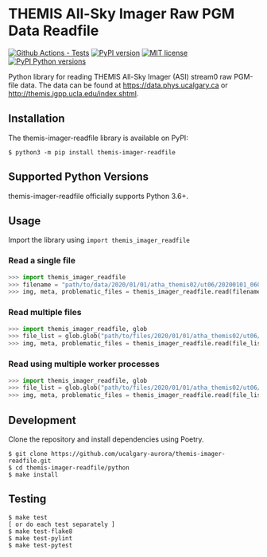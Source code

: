 # THEMIS All-Sky Imager Raw PGM Data Readfile

[![Github Actions - Tests](https://github.com/ucalgary-aurora/themis-imager-readfile/workflows/tests/badge.svg)](https://github.com/ucalgary-aurora/themis-imager-readfile/actions?query=workflow%3Atests)
[![PyPI version](https://img.shields.io/pypi/v/themis-imager-readfile.svg)](https://pypi.python.org/pypi/themis-imager-readfile/)
[![MIT license](https://img.shields.io/badge/License-MIT-blue.svg)](https://lbesson.mit-license.org/)
[![PyPI Python versions](https://img.shields.io/pypi/pyversions/themis-imager-readfile.svg)](https://pypi.python.org/pypi/themis-imager-readfile/)

Python library for reading THEMIS All-Sky Imager (ASI) stream0 raw PGM-file data. The data can be found at https://data.phys.ucalgary.ca or http://themis.igpp.ucla.edu/index.shtml.

## Installation

The themis-imager-readfile library is available on PyPI:

```console
$ python3 -m pip install themis-imager-readfile
```

## Supported Python Versions

themis-imager-readfile officially supports Python 3.6+.

## Usage

Import the library using `import themis_imager_readfile`

### Read a single file

```python
>>> import themis_imager_readfile
>>> filename = "path/to/data/2020/01/01/atha_themis02/ut06/20200101_0600_atha_themis02_full.pgm.gz"
>>> img, meta, problematic_files = themis_imager_readfile.read(filename)
```

### Read multiple files

```python
>>> import themis_imager_readfile, glob
>>> file_list = glob.glob("path/to/files/2020/01/01/atha_themis02/ut06/*full.pgm*")
>>> img, meta, problematic_files = themis_imager_readfile.read(file_list)
```

### Read using multiple worker processes

```python
>>> import themis_imager_readfile, glob
>>> file_list = glob.glob("path/to/files/2020/01/01/atha_themis02/ut06/*full.pgm*")
>>> img, meta, problematic_files = themis_imager_readfile.read(file_list, workers=4)
```

## Development

Clone the repository and install dependencies using Poetry.

```console
$ git clone https://github.com/ucalgary-aurora/themis-imager-readfile.git
$ cd themis-imager-readfile/python
$ make install
```

## Testing

```console
$ make test
[ or do each test separately ]
$ make test-flake8
$ make test-pylint
$ make test-pytest
```
